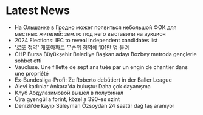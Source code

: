 # Latest News
-  На Ольшанке в Гродно может появиться небольшой ФОК для местных жителей: землю под него выставили на аукцион
-  2024 Elections: IEC to reveal independent candidates list
-  '로또 청약' 개포아파트 무순위 청약에 101만 명 몰려
-  CHP Bursa Büyükşehir Belediye Başkan adayı Bozbey metroda gençlerle sohbet etti
-  Vaucluse. Une fillette de sept ans tuée par un engin de chantier dans une propriété
-  Ex-Bundesliga-Profi: Ze Roberto debütiert in der Baller League
-  Alevi kadınlar Ankara'da buluştu: Daha çok dayanışma
-  Клуб Абдулазимовой вышел в полуфинал
-  Újra gyengül a forint, közel a 390-es szint
-  Denizli'de kayıp Süleyman Özsoydan 24 saattir dağ taş aranıyor
